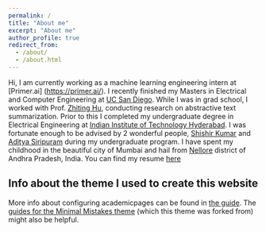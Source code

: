 ```yaml
---
permalink: /
title: "About me"
excerpt: "About me"
author_profile: true
redirect_from: 
  - /about/
  - /about.html
---
```


Hi, I am currently working as a machine learning engineering intern at [Primer.ai] (https://primer.ai/). I recently finished my Masters in Electrical and Computer Engineering at [UC San Diego](https://ucsd.edu/). While I was in grad school, I worked with Prof. [Zhiting Hu](http://zhiting.ucsd.edu/), conducting research on abstractive text summarization. Prior to this I completed my undergraduate degree in Electrical Engineering at [Indian Institute of Technology Hyderabad](https://www.iith.ac.in/). I was fortunate enough to be advised by 2 wonderful people, [Shishir Kumar](https://shishirk.bitbucket.io/) and [Aditya Siripuram](https://iith.ac.in/ee/staditya/) during my undergraduate program. I have spent my childhood in the beautiful city of Mumbai and hail from [Nellore](https://en.wikipedia.org/wiki/Nellore) district of Andhra Pradesh, India. 
You can find my resume [here](https://drive.google.com/file/d/1kNXkwpwewZ4KLxgYpqefYPIDYTdD-awT/view?usp=sharing)



Info about the theme I used to create this website
------
More info about configuring academicpages can be found in [the guide](https://academicpages.github.io/markdown/). The [guides for the Minimal Mistakes theme](https://mmistakes.github.io/minimal-mistakes/docs/configuration/) (which this theme was forked from) might also be helpful.
